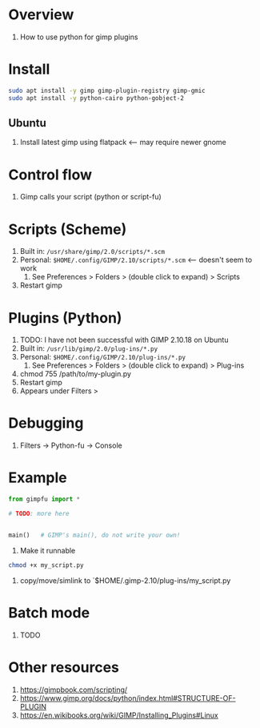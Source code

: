 # Overview
1. How to use python for gimp plugins



# Install
```bash
sudo apt install -y gimp gimp-plugin-registry gimp-gmic
sudo apt install -y python-cairo python-gobject-2
```

## Ubuntu
1. Install latest gimp using flatpack  <-- may require newer gnome


# Control flow
1. Gimp calls your script (python or script-fu)


# Scripts (Scheme)
1. Built in: `/usr/share/gimp/2.0/scripts/*.scm`
1. Personal: `$HOME/.config/GIMP/2.10/scripts/*.scm` <-- doesn't seem to work
    1. See Preferences > Folders > (double click to expand) > Scripts 
1. Restart gimp


# Plugins (Python)
1. TODO: I have not been successful with GIMP 2.10.18 on Ubuntu
1. Built in: `/usr/lib/gimp/2.0/plug-ins/*.py`
1. Personal: `$HOME/.config/GIMP/2.10/plug-ins/*.py`
    1. See Preferences > Folders > (double click to expand) > Plug-ins 
1. chmod 755 /path/to/my-plugin.py    
1. Restart gimp
1. Appears under Filters > <however-you-registered-it>


# Debugging
1. Filters -> Python-fu -> Console


# Example
```python
from gimpfu import *

# TODO: more here


main()   # GIMP's main(), do not write your own!
```
1. Make it runnable
```bash
chmod +x my_script.py
```
1. copy/move/simlink to `$HOME/.gimp-2.10/plug-ins/my_script.py 


# Batch mode
1. TODO


# Other resources
1. https://gimpbook.com/scripting/
1. https://www.gimp.org/docs/python/index.html#STRUCTURE-OF-PLUGIN
1. https://en.wikibooks.org/wiki/GIMP/Installing_Plugins#Linux
